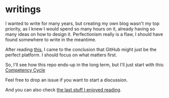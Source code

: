# writings

I wanted to write for many years, but creating my own blog wasn't my top priority,
as I knew I would spend so many hours on it, already having so many ideas on how to design it.
Perfectionism really is a flaw, I should have found somewhere to write in the meantime.

After reading [this](https://github.com/unclebob/cmuratori-discussion/blob/main/cleancodeqa.md),
I came to the conclusion that GitHub might just be the perfect platform. I should focus on what matters first.

So, I'll see how this repo ends-up in the long term, but I'll just start with this: [Competency Cycle](s/competency_cycle/competency_cycle.md)

Feel free to drop an issue if you want to start a discussion.

And you can also check [the last stuff I enjoyed reading](what-i-enjoyed-reading.md).
